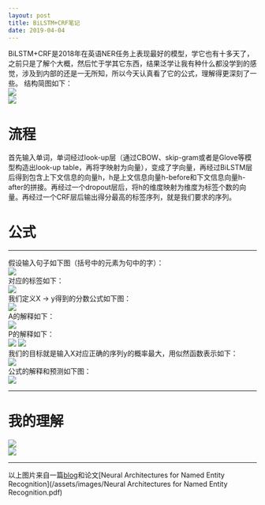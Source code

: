 ```yaml
---
layout: post
title: BiLSTM+CRF笔记
date: 2019-04-04
--- 
```

BiLSTM+CRF是2018年在英语NER任务上表现最好的模型，学它也有十多天了，之前只是了解个大概，然后忙于学其它东西，结果泛学让我有种什么都没学到的感觉，涉及到内部的还是一无所知，所以今天认真看了它的公式，理解得更深刻了一些。 结构简图如下：  
![](/assets/images/1.png)   
![](/assets/images/2.png)  
# 流程
首先输入单词，单词经过look-up层（通过CBOW、skip-gram或者是Glove等模型构造出look-up table，再将字映射为向量），变成了字向量，再经过BiLSTM层后得到包含上下文信息的向量h，h是上文信息向量h-before和下文信息向量h-after的拼接。再经过一个dropout层后，将h的维度映射为维度为标签个数的向量。再经过一个CRF层后输出得分最高的标签序列，就是我们要求的序列。 
# 公式 
***
假设输入句子如下图（括号中的元素为句中的字）：  
![](/assets/images/3.png)   
对应的标签如下：  
![](/assets/images/4.png)  
我们定义X -> y得到的分数公式如下图：  
![](/assets/images/5.png)   
A的解释如下：  
![](/assets/images/6.png)  
P的解释如下：  
![](/assets/images/10.png) 
![](/assets/images/7.png)  
我们的目标就是输入X对应正确的序列y的概率最大，用似然函数表示如下：  
![](/assets/images/8.png)  
公式的解释和预测如下图：  
![](/assets/images/9.png) 
***  
# 我的理解  
![](/assets/images/11.JPG)  
![](/assets/images/12.JPG)   

***  
以上图片来自一篇[blog](https://createmomo.github.io/2017/09/12/CRF_Layer_on_the_Top_of_BiLSTM_1/)和论文[Neural Architectures for Named Entity Recognition](/assets/images/Neural Architectures for Named Entity Recognition.pdf)



